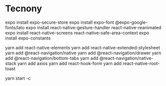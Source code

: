 # Tecnony
expo install expo-secure-store 
expo install expo-font @expo-google-fonts/lato 
expo install react-native-gesture-handler react-native-reanimated 
expo install react-native-screens react-native-safe-area-context 
expo install expo-constants

yarn add react-native-elements 
yarn add react-native-extended-stylesheet 
yarn add @react-navigation/native 
yarn add @react-navigation/drawer 
yarn add @react-navigation/bottom-tabs 
yarn add @react-navigation/native-stack 
yarn add axios 
yarn add react-hook-form 
yarn add react-native-root-toast


yarn start -c

